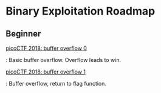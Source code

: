 # Binary Exploitation Roadmap

## Beginner 

[picoCTF 2018: buffer overflow 0](https://github.com/MontyHull/CTF/tree/master/picoCTF2018/binary/buffer_overflow_0)

: Basic buffer overflow. Overflow leads to win. 

[picoCTF 2018: buffer overflow 1](https://github.com/MontyHull/CTF/tree/master/picoCTF2018/binary/buffer_overflow_1)

: Buffer overflow, return to flag function. 

